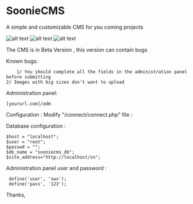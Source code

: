 # SoonieCMS
A simple and customizable CMS for you coming projects

![alt text](https://i.imgur.com/jS2whh8.jpg)
![alt text](https://i.imgur.com/i0gIjax.png)
![alt text](https://image.noelshack.com/fichiers/2017/44/4/1509654651-screenshot-4.png)

The CMS is in Beta Version , this version can contain bugs 

Known bugs:
      
        1/ You should complete all the fields in the administration panel before submitting 
	2/ Images with big sizes don't want to upload 

Administration panel:
         
	[yoururl.com]/adm

Configuration : 
Modify "/connect/connect.php" file :

Database configuration :

	$host = "localhost";
	$user = "root";
	$passwd = "";
	$db_name = "sooniecms_db";
	$site_address="http://localhost/sn";

Administration panel user and password :


     define('user', 'swv');
     define('pass', '123');


Thanks,
